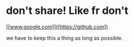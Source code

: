 # don't share! Like fr don't

[[www.google.com]]([https://github.com])

we have to keep this a thing as long as possible.


